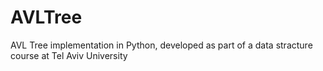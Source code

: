# AVLTree
AVL Tree implementation in Python, developed as part of a data stracture course at Tel Aviv University
